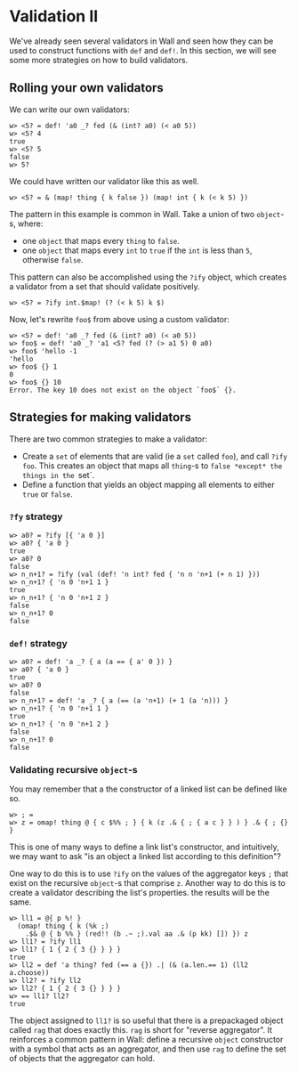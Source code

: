 # Validation II

We've already seen several validators in Wall and seen how they can be used to construct functions with `def` and `def!`.  In this section, we will see some more strategies on how to build validators.

## Rolling your own validators

We can write our own validators:

```
w> <5? = def! 'a0 _? fed (& (int? a0) (< a0 5))
w> <5? 4
true
w> <5? 5
false
w> 5?
```

We could have written our validator like this as well.

```
w> <5? = & (map! thing { k false }) (map! int { k (< k 5) })
```

The pattern in this example is common in Wall. Take a union of two `object`-s, where:

- one `object` that maps every `thing` to `false`.
- one `object` that maps every `int` to `true` if the `int` is less than `5`, otherwise `false`.

This pattern can also be accomplished using the `?ify` object, which creates a validator from a set that should validate positively.

```
w> <5? = ?ify int.$map! (? (< k 5) k $)
```

Now, let's rewrite `foo$` from above using a custom validator:

```
w> <5? = def! 'a0 _? fed (& (int? a0) (< a0 5))
w> foo$ = def! 'a0 _? 'a1 <5? fed (? (> a1 5) 0 a0)
w> foo$ 'hello -1
'hello
w> foo$ {} 1
0
w> foo$ {} 10
Error. The key 10 does not exist on the object `foo$` {}. 
```

## Strategies for making validators

There are two common strategies to make a validator:

- Create a `set` of elements that are valid (ie a `set` called `foo`), and call `?ify foo`. This creates an object that maps all `thing`-s to `false *except* the things in the `set`.
- Define a function that yields an object mapping all elements to either `true` or `false`.
 
### `?fy` strategy

```
w> a0? = ?ify [{ 'a 0 }]
w> a0? { 'a 0 }
true
w> a0? 0
false
w> n_n+1? = ?ify (val (def! 'n int? fed { 'n n 'n+1 (+ n 1) }))
w> n_n+1? { 'n 0 'n+1 1 }
true
w> n_n+1? { 'n 0 'n+1 2 }
false
w> n_n+1? 0
false
```
 
### `def!` strategy

```
w> a0? = def! 'a _? { a (a == { a' 0 }) }
w> a0? { 'a 0 }
true
w> a0? 0
false
w> n_n+1? = def! 'a _? { a (== (a 'n+1) (+ 1 (a 'n))) }
w> n_n+1? { 'n 0 'n+1 1 }
true
w> n_n+1? { 'n 0 'n+1 2 }
false
w> n_n+1? 0
false
```

### Validating recursive `object`-s

You may remember that a the constructor of a linked list can be defined like so.

```
w> ; = 
w> z = omap! thing @ { c $%% ; } { k (z .& { ; { a c } } ) } .& { ; {} }
```

This is one of many ways to define a link list's constructor, and intuitively, we may want to ask "is an object a linked list according to this definition"?

One way to do this is to use `?ify` on the values of the aggregator keys `;` that exist on the recursive `object`-s that comprise `z`.  Another way to do this is to create a validator describing the list's properties.  the results will be the same.

```
w> ll1 = @{ p %! }
  (omap! thing { k (%k ;)
    .$& @ { b %% } (red!! (b .~ ;).val aa .& (p kk) []) }) z
w> ll1? = ?ify ll1
w> ll1? { 1 { 2 { 3 {} } } }
true
w> ll2 = def 'a thing? fed (== a {}) .| (& (a.len.== 1) (ll2 a.choose))
w> ll2? = ?ify ll2
w> ll2? { 1 { 2 { 3 {} } } }
w> == ll1? ll2?
true
```

The object assigned to `ll1?` is so useful that there is a prepackaged object called `rag` that does exactly this.  `rag` is short for "reverse aggregator".  It reinforces a common pattern in Wall: define a recursive `object` constructor with a symbol that acts as an aggregator, and then use `rag` to define the set of objects that the aggregator can hold.